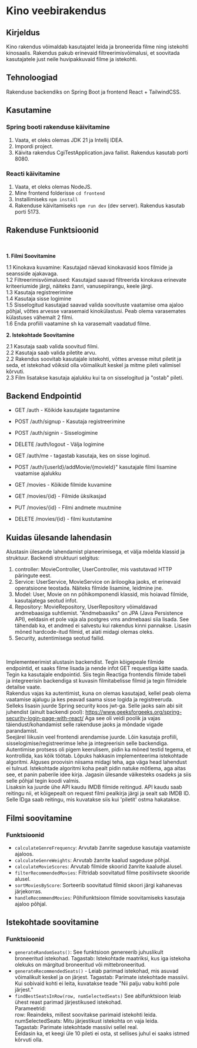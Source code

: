# Kino veebirakendus

## Kirjeldus
Kino rakendus võimaldab kasutajatel leida ja broneerida filme ning istekohti kinosaalis. Rakendus pakub erinevaid filtreerimisvõimalusi, et soovitada kasutajatele just neile huvipakkuvaid filme ja istekohti.

## Tehnoloogiad
Rakenduse backendiks on Spring Boot ja frontend React + TailwindCSS.

## Kasutamine
### Spring booti rakenduse käivitamine
1. Vaata, et oleks olemas JDK 21 ja Intellij IDEA.
2. Impordi project.
3. Käivita rakendus CgiTestApplication.java failist. Rakendus kasutab porti 8080.
### Reacti käivitamine
1. Vaata, et oleks olemas NodeJS.
2. Mine frontend folderisse `cd frontend`
3. Installimiseks `npm install`
4. Rakenduse käivitamiseks `npm run dev` (dev server). Rakendus kasutab porti 5173.
## Rakenduse Funktsioonid 
<br>

**1. Filmi Soovitamine** <br>

1.1 Kinokava kuvamine: Kasutajad näevad kinokavasid koos filmide ja seansside ajakavaga. <br>
1.2 Filtreerimisvõimalused: Kasutajad saavad filtreerida kinokava erinevate kriteeriumide järgi, näiteks žanri, vanusepiirangu, keele järgi. <br>
1.3 Kasutaja registreerimine <br>
1.4 Kasutaja sisse logimine <br>
1.5 Sisselogitud kasutajad saavad valida soovituste vaatamise oma ajaloo põhjal, võttes arvesse varasemaid kinokülastusi. Peab olema varasemates külastuses vähemalt 2 filmi. <br>
1.6 Enda profiili vaatamine sh ka varasemalt vaadatud filme. <br>

**2. Istekohtade Soovitamine** <br>

2.1 Kasutaja saab valida soovitud filmi. <br>
2.2 Kasutaja saab valida piletite arvu. <br>
2.2 Rakendus soovitab kasutajale istekohti, võttes arvesse mitut piletit ja seda, et istekohad võiksid olla võimalikult keskel ja mitme pileti valimisel kõrvuti. <br>
2.3 Film lisatakse kasutaja ajalukku kui ta on sisselogitud ja "ostab" pileti. <br>


## Backend Endpointid
* GET /auth - Kõikide kasutajate tagastamine
* POST /auth/signup - Kasutaja registreerimine
* POST /auth/signin - Sisselogimine
* DELETE /auth/logout - Välja logimine
* GET /auth/me - tagastab kasutaja, kes on sisse loginud.
* POST /auth/{userId}/addMovie/{movieId}" kasutajale filmi lisamine vaatamise ajalukku


* GET /movies - Kõikide filmide kuvamine
* GET /movies/{id} - Filmide üksikasjad
* PUT /movies/{id} - Filmi andmete muutmine
* DELETE /movies/{id} - filmi kustutamine


## Kuidas ülesande lahendasin

Alustasin ülesande lahendamist planeerimisega, et välja mõelda klassid ja struktuur.
Backendi struktuuri selgitus: 
1. controller: MovieController, UserController, mis vastutavad HTTP päringute eest.
2. Service: UserService, MovieService on äriloogika jaoks, et erinevaid operatsioone teostada. Näiteks filmide lisamine, leidmine jne.
3. Model: User, Movie on nn põhikomponendi klassid, mis hoiavad filmide, kasutajatega seotud infot.
4. Repository: MovieRepository, UserRepository võimaldavad andmebaasiga suhtlemist. "Andmebaasiks" on JPA (Java Persistence API), eeldasin et pole vaja ala postgres vms andmebaasi siia lisada. See tähendab ka, et andmed ei salvestu kui rakendus kinni pannakse. Lisasin mõned hardcode-itud filmid, et alati midagi olemas oleks.
5. Security, autentimisega seotud failid.

<br><br>
Implementeerimist alustasin backendist. Tegin kõigepeale filmide endpointid, et saaks filme lisada ja nende infot GET requestiga kätte saada. Tegin ka kasutajale endpointid. Siis tegin Reactiga frontendis filmide tabeli ja integreerisin backendiga st kuvasin filmitabelisse filmid ja tegin filmidele detailse vaate. <br>
Rakendus vajas ka autentimist, kuna on olemas kasutajad, kellel peab olema vaatamise ajalugu ja kes peavad saama sisse logida ja registreeruda. Selleks lisasin juurde Spring security koos jwt-ga. Selle jaoks sain abi siit juhendist (ainult backendi pool): https://www.geeksforgeeks.org/spring-security-login-page-with-react/ Aga see oli veidi poolik ja vajas täiendust/kohandamist selle rakenduse jaoks ja mõndade vigade parandamist.  <br>
Seejärel liikusin veel frontendi arendamise juurde. Lõin kasutaja profiili, sisselogimise/registreerimse lehe ja integreerisin selle backendiga. Autentimise protsess oli pigem keerulisem, pidin ka mõned testid tegema, et kontrollida, kas kõik töötab. 
Lõpuks hakkasin implementeerima istekohtade algoritmi. Alguses proovisin niisama midagi teha, aga väga head lahendust ei tulnud. Istekohtade algoritmi koha pealt pidin natuke mõtlema, aga aitas see, et panin paberile idee kirja. Jagasin ülesande väikesteks osadeks ja siis selle põhjal tegin koodi valmis. <br>
Lisaksin ka juurde ühe API kaudu IMDB filmide reitingud. API kaudu saab reitingu nii, et kõigepealt on request filmi pealkirja järgi ja sealt sab IMDB ID. Selle IDga saab reitingu, mis kuvatakse siis kui 'piletit' ostma hakatakse. 

## Filmi soovitamine
### Funktsioonid
- `calculateGenreFrequency`: Arvutab žanrite sageduse kasutaja vaatamiste ajaloos. <br>
- `calculateGenreWeights`: Arvutab žanrite kaalud sageduse põhjal. <br>
- `calculateMovieScores`: Arvutab filmide skoorid žanrite kaalude alusel. <br>
- `filterRecommendedMovies`: Filtridab soovitatud filme positiivsete skooride alusel. <br>
- `sortMoviesByScore`: Sorteerib soovitatud filmid skoori järgi kahanevas järjekorras. <br>
- `handleRecommendMovies`: Põhifunktsioon filmide soovitamiseks kasutaja ajaloo põhjal. <br>
## Istekohtade soovitamine
### Funktsioonid
- `generateRandomSeats()`: See funktsioon genereerib juhuslikult broneeritud istekohad. Tagastab: Istekohtade maatriksi, kus iga istekoha olekuks on märgitud broneeritud või mittebroneeritud. <br>
- `generateRecommendedSeats()` -  Leiab parimad istekohad, mis asuvad võimalikult keskel ja on järjest. Tagastab: Parimate istekohtade massiivi. <br>
Kui sobivaid kohti ei leita, kuvatakse teade "Nii palju vabu kohti pole järjest." <br>
- `findBestSeatsInRow(row, numSelectedSeats)` See abifunktsioon leiab ühest reast parimad järjestikused istekohad. <br>
Parameetrid: <br>
row: Reaindeks, millest soovitakse parimaid istekohti leida. <br>
numSelectedSeats: Mitu järjestikust istekohta on vaja leida. <br>
Tagastab: Parimate istekohtade massiivi sellel real. <br>
Eeldasin ka, et keegi üle 10 pileti ei osta, st sellises juhul ei saaks istmed kõrvuti olla. 


